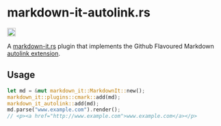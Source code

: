 # markdown-it-autolink.rs

[<img alt="crates.io" src="https://img.shields.io/crates/v/markdown-it-autolink.svg?style=for-the-badge&color=fc8d62&logo=rust" height="20">](https://crates.io/crates/markdown-it-autolink)

A [markdown-it.rs](https://crates.io/crates/markdown-it) plugin that implements the Github Flavoured Markdown [autolink extension](https://github.github.com/gfm/#autolinks-extension-).

## Usage

```rust
let md = &mut markdown_it::MarkdownIt::new();
markdown_it::plugins::cmark::add(md);
markdown_it_autolink::add(md);
md.parse("www.example.com").render();
// <p><a href="http://www.example.com">www.example.com</a></p>
```
